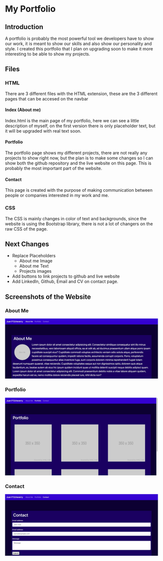 # My Portfolio

## Introduction
A portfolio is probably the most powerful tool we developers have to show our work, it is meant to show our skills and also show our personality and style.
I created this portfolio that I plan on upgrading soon to make it more interesting to be able to show my projects.

## Files

### HTML
There are 3 different files with the HTML extension, these are the 3 different pages that can be accesed on the navbar

#### Index (About me)
Index.html is the main page of my portfolio, here we can see a little description of myself, on the first version there is only placeholder text, but it will be upgraded with real text soon.

#### Portfolio
The portfolio page shows my different projects, there are not really any projects to show right now, but the plan is to make some changes so I can show both the github repository and the live website on this page. This is probably the most important part of the website.

#### Contact
This page is created with the purpose of making communication between people or companies interested in my work and me.

### CSS

The CSS is mainly changes in color of text and backgrounds, since the website is using the Bootstrap library, there is not a lot of changers on the raw CSS of the page.

## Next Changes 

- Replace Placeholders 
    - About me Image
    - About me Text
    - Projects images
- Add buttons to link projects to github and live website
- Add LinkedIn, Github, Email and CV on contact page.

## Screenshots of the Website

### About Me
![Image of About me](./assets/images/about.png)

### Portfolio
![Image of Portfolio](./assets/images/portfolio.png)

### Contact
![Image of Contact](./assets/images/contact.png)